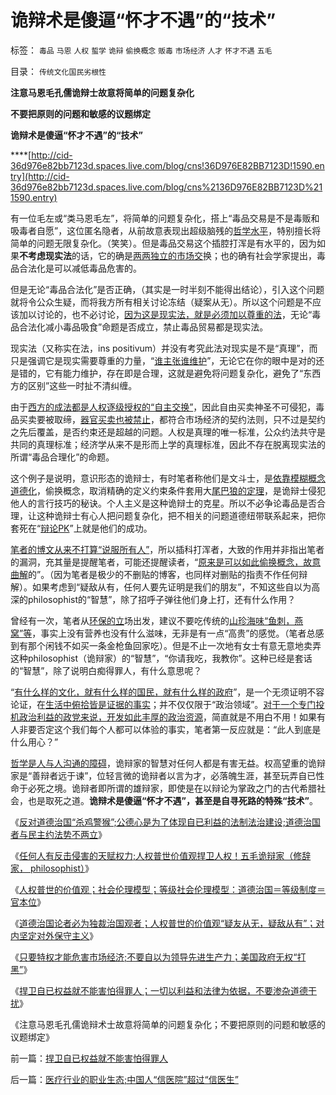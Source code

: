 # 诡辩术是傻逼“怀才不遇”的“技术”

标签： `毒品` `马恩` `人权` `蜇学` `诡辩` `偷换概念` `贩毒` `市场经济` `人才` `怀才不遇` `五毛` 

目录： `传统文化国民劣根性`

**注意马恩毛孔儒诡辩士故意将简单的问题复杂化**

**不要把原则的问题和敏感的议题绑定**

**诡辩术是傻逼“怀才不遇”的“技术”**

****[http://cid-36d976e82bb7123d.spaces.live.com/blog/cns!36D976E82BB7123D!1590.entry](http://cid-36d976e82bb7123d.spaces.live.com/blog/cns%2136D976E82BB7123D%211590.entry)

有一位毛左或“类马恩毛左”，将简单的问题复杂化，搭上“毒品交易是不是毒贩和吸毒者自愿”，这位匿名隐者，从前故意表现出超级脑残的[哲学水平](../../../2010/2/3/迷恋哲学不是邪恶的，就是没用的.md)，特别擅长将简单的问题无限复杂化。（笑笑）。但是毒品交易这个插腔打浑是有水平的，因为如果**不考虑现实法**的话，它的确是[两两独立的市场交](../../../2009/2/5/市场经济的自由交换原则不容争辩.md)换；也的确有社会学家提出，毒品合法化是可以减低毒品危害的。

但是无论“毒品合法化”是否正确，（其实是一时半刻不能得出结论），引入这个问题就将令公众生疑，而将我方所有相关讨论冻结（疑案从无）。所以这个问题是不应该加以讨论的，也不必讨论，[因为这是现实法，就是必须加以尊重的法](../../../2009/9/4/上帝总是和您的正义离得远远的.md)，无论“毒品合法化减小毒品吸食”命题是否成立，禁止毒品贸易都是现实法。

现实法（又称实在法，ins
positivum）并没有考究此法对现实是不是“真理”，而只是强调它是现实需要尊重的力量，“[谁主张谁维护](../../../2009/9/3/谁主张谁维护，妥协是实力平衡的结果.md)”，无论它在你的眼中是对的还是错的，它有能力维护，存在即是合理，这就是避免将问题复杂化，避免了“东西方的区别”这些一时扯不清纠缠。

由于[西方的成法都是人权逐级授权的“自主交换”](http://hi.baidu.com/darthchn/blog/item/bf555cdc82eeabe677c6380e.html)，因此自由买卖神圣不可侵犯，毒品买卖要被取缔，[器官买卖也被禁止](../../../2009/11/19/人权完整性和器官移植.md)，都符合市场经济的契约法则，只不过是契约之先后覆盖，是否约束还是超越的问题。人权是真理的唯一标准，公众约法共守是共同的真理标准；经济学从来不是形而上学的真理标准，因此不存在脱离现实法的所谓“毒品合理化”的命题。

这个例子是说明，意识形态的诡辩士，有时笔者称他们是文斗士，是[依靠模糊概念道德化](../../../2010/5/4/科学开始于精确概念定义.md)，偷换概念，取消精确的定义约束条件套用大[尾巴狼的定理](../../../2009/11/18/绝对的真理之大尾巴狼定律.md)，是诡辩士侵犯他人的言行技巧的秘诀。个人主义是这种诡辩士的克星。所以不必争论毒品是否合理，让这种诡辩士有心人把问题复杂化，把不相关的问题道德纽带联系起来，把你套死在“[辩论PK](../../../2010/6/11/传统文化等级社会的pK&quot;辩论&quot;.md)”上就是他们的成功。

[笔者的博文从来不打算“说服所有人”](../../../2009/7/26/科学分析唯心信仰者的病态人格.md)，所以插科打浑者，大致的作用并非指出笔者的漏洞，充其量是提醒笔者，可能还提醒读者，“[原来是可以如此偷换概念，故意曲解](../../../2009/5/12/汉语缺乏简明精确定义能力易被恶意曲解.md)的”。（因为笔者是极少的不删贴的博客，也同样对删贴的指责不作任何辩解）。如果考虑到“疑敌从有，任何人要先证明是我们的朋友”，不知这些自以为高深的philosophist的“智慧”，除了招呼子弹往他们身上打，还有什么作用？

曾经有一次，笔者从[环保的立](../../../2010/1/6/环保明星连“减排”和“减少污染”都搞混了！.md)场出发，建议不要吃传统的[山珍海味“鱼刺，燕窝”等](../../../2010/6/15/进化论天人必然合一存在必然合理.md)，事实上没有营养也没有什么滋味，无非是有一点“高贵”的感觉。（笔者总感到有那个闲钱不如买一条金枪鱼回家吃）。但是不止一次地有女士有意无意地卖弄这种philosophist（诡辩家）的“智慧”，“你请我吃，我教你”。这种已经是套话的“智慧”，除了说明白痴得罪人，有什么意思呢？

“[有什么样的文化，就有什么样的国民，就有什么样的政府](../../../2009/12/31/有什么样的文化，就有什么样的国民.md)”，是一个无须证明不容论证，在[生活中俯拾皆是证据的事实](../../../2010/4/15/“反对派”不是“对抗派”.md)；并不仅仅限于“政治领域”。[对于一个专门投机政治利益的政党来说，开发如此丰厚的政治资源](../../../2010/6/25/政治家是开发政治利益的专家.md)，简直就是不用白不用！如果有人非要否定这个我们每个人都可以体验的事实，笔者第一反应就是：“此人到底是什么用心？”

[哲学是人与人沟通的障碍](../../../2010/2/11/哲学是科学的负担；方法论不是理论，也不是哲学.md)，诡辩家的智慧对任何人都是有害无益。权高望重的诡辩家是“善辩者远于谏”，位轻言微的诡辩者以言为才，必落魄生涯，甚至玩弄自已性命于必死之境。诡辩者即所谓的雄辩家，即使是在以辩论为掌政之门的古代希腊社会，也是取死之道。**诡辩术是傻逼“怀才不遇”，甚至是自寻死路的特殊“技术”**。



《[反对道德治国“杀鸡警猴”;公德心是为了体现自已利益的法制法治建设;道德治国者与民主约法势不两立](../../../2010/7/28/为什么要反对“杀鸡警猴”“借汝之头安众之心”？.md)》

《[任何人有反击侵害的天赋权力;人权普世价值观捍卫人权！五毛诡辩家（修辞家，
philosophist）](../../../2010/7/29/任何人有反击侵害的天赋权力.md)》

《[人权普世的价值观；社会伦理模型；等级社会伦理模型：道德治国＝等级制度＝官本位](../../../2010/7/29/人权普世的价值观在于捍卫自已的权益.md)》

《[道德治国论者必为独裁治国观者；人权普世的价值观“疑友从无，疑敌从有”；对内坚定对外保守主义](../../../2010/7/29/没有共同利益，请不要急忙以身相许！.md)》

《[只要特权才能危害市场经济;不要自以为领导先进生产力；美国政府无权“打黑”](../../../2010/7/29/只有特权才能危害市场经济.md)》

《[捍卫自已权益就不能害怕得罪人；一切以利益和法律为依据，不要渗杂道德干扰](../../../2010/7/29/捍卫自已权益就不能害怕得罪人.md)》

《注意马恩毛孔儒诡辩术士故意将简单的问题复杂化；不要把原则的问题和敏感的议题绑定》

前一篇：[捍卫自已权益就不能害怕得罪人](../../../2010/7/29/捍卫自已权益就不能害怕得罪人.md)

后一篇：[医疗行业的职业生态;中国人“信医院”超过“信医生”](../../../2010/7/30/医疗行业的职业生态;中国人“信医院”超过“信医生”.md)